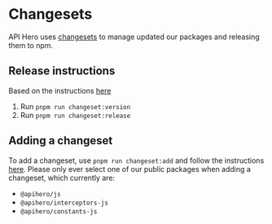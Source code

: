 # Changesets

API Hero uses [changesets](https://github.com/changesets/changesets) to manage updated our packages and releasing them to npm.

## Release instructions

Based on the instructions [here](https://github.com/changesets/changesets/blob/main/docs/intro-to-using-changesets.md)

1. Run `pnpm run changeset:version`
2. Run `pnpm run changeset:release`

## Adding a changeset

To add a changeset, use `pnpm run changeset:add` and follow the instructions [here](https://github.com/changesets/changesets/blob/main/docs/adding-a-changeset.md). Please only ever select one of our public packages when adding a changeset, which currently are:

- `@apihero/js`
- `@apihero/interceptors-js`
- `@apihero/constants-js`

